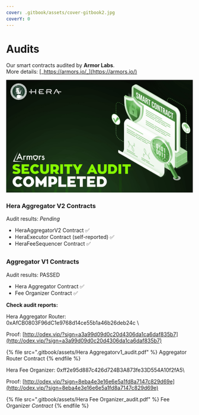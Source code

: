 ```yaml
---
cover: .gitbook/assets/cover-gitbook2.jpg
coverY: 0
---
```


# Audits

Our smart contracts audited by **Armor Labs**.\
More details: [_https://armors.io/_](https://armors.io/)

![](.gitbook/assets/audit.jpg)

### Hera Aggregator V2 Contracts <a href="#undefined" id="undefined"></a>

Audit results: _Pending_

* HeraAggregatorV2 Contract ✅
* HeraExecutor Contract (self-reported) ✅
* HeraFeeSequencer Contract ✅

##

### &#x20;Aggregator V1 Contracts

Audit results: PASSED

* Hera Aggregator Contract ✅
* Fee Organizer Contract ✅

**Check audit reports:**

Hera Aggregator Router: 0xAfCB0803F96dC1e9768d14ce55b1a46b26deb24c
\

Proof: [http://odex.vip/?sign=a3a99d09d0c20d4306da1ca6daf835b7](http://odex.vip/?sign=a3a99d09d0c20d4306da1ca6daf835b7)

{% file src=".gitbook/assets/Hera Aggregatorv1_audit.pdf" %}
Aggregator Router Contract
{% endfile %}

Hera Fee Organizer: 0xff2e95d887c426d724B3A873fe33D554A10f2fA5\

Proof: [http://odex.vip/?sign=8eba4e3e16e6e5a1fd8a7147c829d69e](http://odex.vip/?sign=8eba4e3e16e6e5a1fd8a7147c829d69e)

{% file src=".gitbook/assets/Hera Fee Organizer_audit.pdf" %}
Fee Organizer _Contract_
{% endfile %}
